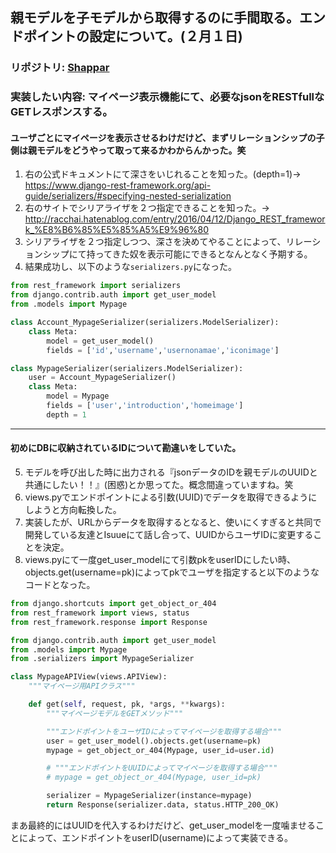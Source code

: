 ## 親モデルを子モデルから取得するのに手間取る。エンドポイントの設定について。(２月１日)
### リポジトリ: [Shappar](https://github.com/Hirochon/Shappar)
### 実装したい内容: マイページ表示機能にて、必要なjsonをRESTfullなGETレスポンスする。
#### ユーザごとにマイページを表示させるわけだけど、まずリレーションシップの子側は親モデルをどうやって取って来るかわからんかった。笑
1. 右の公式ドキュメントにて深さをいじれることを知った。(depth=1)→　https://www.django-rest-framework.org/api-guide/serializers/#specifying-nested-serialization
2. 右のサイトでシリアライザを２つ指定できることを知った。→　http://racchai.hatenablog.com/entry/2016/04/12/Django_REST_framework_%E8%B6%85%E5%85%A5%E9%96%80
3. シリアライザを２つ指定しつつ、深さを決めてやることによって、リレーションシップにて持ってきた奴を表示可能にできるとなんとなく予期する。
4. 結果成功し、以下のような`serializers.py`になった。

```python:serializers.py
from rest_framework import serializers
from django.contrib.auth import get_user_model
from .models import Mypage

class Account_MypageSerializer(serializers.ModelSerializer):
    class Meta:
        model = get_user_model()
        fields = ['id','username','usernonamae','iconimage']

class MypageSerializer(serializers.ModelSerializer):
    user = Account_MypageSerializer()
    class Meta:
        model = Mypage
        fields = ['user','introduction','homeimage']
        depth = 1
```

-----------------------------------------------------------------------------------------------------------------------------
#### 初めにDBに収納されているIDについて勘違いをしていた。
5. モデルを呼び出した時に出力される『jsonデータのIDを親モデルのUUIDと共通にしたい！！』(困惑)とか思ってた。概念間違っていますね。笑
6. views.pyでエンドポイントによる引数(UUID)でデータを取得できるようにしようと方向転換した。
7. 実装したが、URLからデータを取得するとなると、使いにくすぎると共同で開発している友達とIsuueにて話し合って、UUIDからユーザIDに変更することを決定。
8. views.pyにて一度get_user_modelにて引数pkをuserIDにしたい時、objects.get(username=pk)によってpkでユーザを指定すると以下のようなコードとなった。

```python:views.py
from django.shortcuts import get_object_or_404
from rest_framework import views, status
from rest_framework.response import Response

from django.contrib.auth import get_user_model
from .models import Mypage
from .serializers import MypageSerializer

class MypageAPIView(views.APIView):
    """マイページ用APIクラス"""

    def get(self, request, pk, *args, **kwargs):
        """マイページモデルをGETメソッド"""

        """エンドポイントをユーザIDによってマイページを取得する場合"""
        user = get_user_model().objects.get(username=pk)
        mypage = get_object_or_404(Mypage, user_id=user.id)

        # """エンドポイントをUUIDによってマイページを取得する場合"""
        # mypage = get_object_or_404(Mypage, user_id=pk)

        serializer = MypageSerializer(instance=mypage)
        return Response(serializer.data, status.HTTP_200_OK)
```

まあ最終的にはUUIDを代入するわけだけど、get_user_modelを一度噛ませることによって、エンドポイントをuserID(username)によって実装できる。
